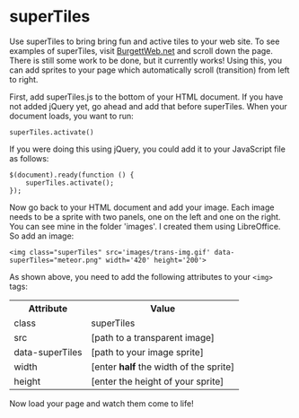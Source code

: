superTiles
==========

Use superTiles to bring bring fun and active tiles to your web site. To see examples of superTiles, visit <a href="http://burgettweb.meteor.com">BurgettWeb.net</a> and scroll down the page. There is still some work to be done, but it currently works! Using this, you can add sprites to your page which automatically scroll (transition) from left to right.

First, add superTiles.js to the bottom of your HTML document. If you have not added jQuery yet, go ahead and add that before superTiles. When your document loads, you want to run:
```
superTiles.activate()
```
If you were doing this using jQuery, you could add it to your JavaScript file as follows:
```
$(document).ready(function () {
    superTiles.activate();
});
```
Now go back to your HTML document and add your image. Each image needs to be a sprite with two panels, one on the left and one on the right. You can see mine in the folder 'images'. I created them using LibreOffice. So add an image:
```
<img class="superTiles" src='images/trans-img.gif' data-superTiles="meteor.png" width='420' height='200'>
```
As shown above, you need to add the following attributes to your ```<img>``` tags:

<table>
    <tr>
        <th>Attribute</th>
        <th>Value</th>
    </tr>
    <tr>
        <td>class</td>
        <td>superTiles</td>
    </tr>
    <tr>
        <td>src</td>
        <td>[path to a transparent image]</td>
    </tr>
    <tr>
        <td>data-superTiles</td>
        <td>[path to your image sprite]</td>
    </tr>
    <tr>
        <td>width</td>
        <td>[enter <strong>half</strong> the width of the sprite]</td>
    </tr>
    <tr>
        <td>height</td>
        <td>[enter the height of your sprite]</td>
    </tr>
</table>

Now load your page and watch them come to life!
